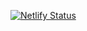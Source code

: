 [![Netlify Status](https://api.netlify.com/api/v1/badges/88b74e4e-e3be-4610-ac0a-cfbcd043129c/deploy-status)](https://app.netlify.com/sites/stupefied-wescoff-dd22d0/deploys)